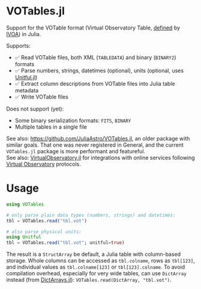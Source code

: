 # VOTables.jl

Support for the VOTable format (Virtual Observatory Table, [defined](https://www.ivoa.net/documents/VOTable/) by [IVOA](https://www.ivoa.net/)) in Julia.

Supports:
- ✅ Read VOTable files, both XML (`TABLEDATA`) and binary (`BINARY2`) formats
- ✅ Parse numbers, strings, datetimes (optional), units (optional, uses [Unitful.jl](https://github.com/PainterQubits/Unitful.jl))
- ✅ Extract column descriptions from VOTable files into Julia table metadata
- ✅ Write VOTable files

Does not support (yet):
- Some binary serialization formats: `FITS`, `BINARY`
- Multiple tables in a single file

See also: https://github.com/JuliaAstro/VOTables.jl, an older package with similar goals. That one was never registered in General, and the current `VOTables.jl` package is more performant and featureful.\
See also: [VirtualObservatory.jl](https://github.com/JuliaAplavin/VirtualObservatory.jl) for integrations with online services following [Virtual Observatory](https://www.ivoa.net/) protocols.

# Usage

```julia
using VOTables

# only parse plain data types (numbers, strings) and datetimes:
tbl = VOTables.read("tbl.vot")

# also parse physical units:
using Unitful
tbl = VOTables.read("tbl.vot"; unitful=true)
```

The result is a `StructArray` be default, a Julia table with column-based storage. Whole columns can be accessed as `tbl.colname`, rows as `tbl[123]`, and individual values as `tbl.colname[123]` or `tbl[123].colname`.
To avoid compilation overhead, especially for very wide tables, can use `DictArray` instead (from [DictArrays.jl](https://github.com/JuliaAplavin/DictArrays.jl)): `VOTables.read(DictArray, "tbl.vot")`.
